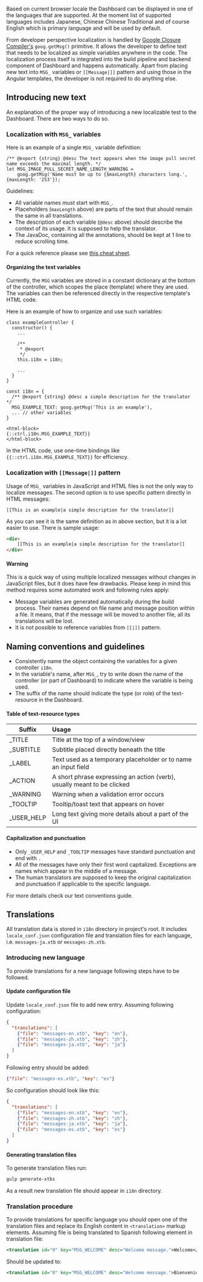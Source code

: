 Based on current browser locale the Dashboard can be displayed in one of the languages that are supported. At the moment list of supported languages includes Japanese, Chinese Chinese Traditional and of course English which is primary language and will be used by default.

From developer perspective localization is handled by [Google Closure Compiler's](https://github.com/google/closure-compiler) `goog.getMsg()` primitive. It allows the developer to define text that needs to be localized as simple variables anywhere in the code. The localization process itself is integrated into the build pipeline and backend component of Dashboard and happens automatically. Apart from placing new text into `MSG_` variables or `[[Message|]]` pattern and using those in the Angular templates, the developer is not required to do anything else.

## Introducing new text

An explanation of the proper way of introducing a new localizable test to the Dashboard. There are two ways to do so.

### Localization with `MSG_` variables

Here is an example of a single `MSG_` variable definition:

```{js}
/** @export {string} @desc The text appears when the image pull secret name exceeds the maximal length. */
let MSG_IMAGE_PULL_SECRET_NAME_LENGTH_WARNING =
    goog.getMsg('Name must be up to {$maxLength} characters long.', {maxLength: '253'});
```

Guidelines:
* All variable names *must* start with `MSG_`.
* Placeholders (`maxLength` above) are parts of the text that should remain the same in all translations.
* The description of each variable (`@desc` above) should describe the context of its usage. It is supposed to help the translator.
* The JavaDoc, containing all the annotations, should be kept at 1 line to reduce scrolling time.

For a quick reference please see [this cheat sheet](http://www.closurecheatsheet.com/i18n).

#### Organizing the text variables

Currently, the `MSG` variables are stored in a constant dictionary at the bottom of the controller, which scopes the place (template) where they are used. The variables can then be referenced directly in the respective template's HTML code.

Here is an example of how to organize and use such variables:

```{js}
class exampleController {
  constructor() {
    ...

    /**
     * @export
     */
    this.i18n = i18n;

    ...
  }
}

const i18n = {
  /** @export {string} @desc a simple description for the translator */
  MSG_EXAMPLE_TEXT: goog.getMsg('This is an example'),
  ... // other variables
}
```

```{html}
<html-block>
{::ctrl.i18n.MSG_EXAMPLE_TEXT}}
</html-block>
```

In the HTML code, use one-time bindings like `{{::ctrl.i18n.MSG_EXAMPLE_TEXT}}` for efficiency.

### Localization with `[[Message|]]` pattern

Usage of `MSG_` variables in JavaScript and HTML files is not the only way to localize messages. The second option
is to use specific pattern directly in HTML messages:

```
[[This is an example|a simple description for the translator]]
```

As you can see it is the same definition as in above section, but it is a lot easier to use. There is sample usage:

```html
<div>
    [[This is an example|a simple description for the translator]]
</div>
```

#### Warning

This is a quick way of using multiple localized messages without changes in JavaScript files, but it does have few drawbacks. Please keep in mind this method requires some automated work and following rules apply:

 * Message variables are generated automatically during the build process. Their names depend on file name and message position within a file. It means, that if the message will be moved to another file, all its translations will be lost.
 * It is not possible to reference variables from `[[|]]` pattern.

## Naming conventions and guidelines
* Consistently name the object containing the variables for a given controller `i18n`.
* In the variable's name, after `MSG_`, try to write down the name of the controller (or part of Dashboard) to indicate where the variable is being used.
* The suffix of the name should indicate the type (or role) of the text-resource in the Dashboard.

#### Table of text-resource types
| Suffix       | Usage                                                                   |
|--------------|:------------------------------------------------------------------------|
| _TITLE       | Title at the top of a window/view                                       |
| _SUBTITLE    | Subtitle placed directly beneath the title                              |
| _LABEL       | Text used as a temporary placeholder or to name an input field          |
| _ACTION      | A short phrase expressing an action (verb), usually meant to be clicked |
| _WARNING     | Warning when a validation error occurs                                  |
| _TOOLTIP     | Tooltip/toast text that appears on hover                                |
| _USER_HELP   | Long text giving more details about a part of the UI                    |

#### Capitalization and punctuation
* Only `_USER_HELP` and `_TOOLTIP` messages have standard punctuation and end with `.`
* All of the messages have only their first word capitalized. Exceptions are names which appear in the middle of a message.
* The human translators are supposed to keep the original capitalization and punctuation if applicable to the specific language.

For more details check our text conventions guide.

## Translations

All translation data is stored in `i18n` directory in project's root. It includes `locale_conf.json` configuration file and translation files for each language, i.e. `messages-ja.xtb` or `messages-zh.xtb`.

### Introducing new language

To provide translations for a new language following steps have to be followed.

#### Update configuration file

Update `locale_conf.json` file to add new entry. Assuming following configuration:

```json
{
  "translations": [
    {"file": "messages-en.xtb", "key": "en"},
    {"file": "messages-zh.xtb", "key": "zh"},
    {"file": "messages-ja.xtb", "key": "ja"}
  ]
}
```

Following entry should be added:


```json
{"file": "messages-es.xtb", "key": "es"}
```

So configuration should look like this:

```json
{
  "translations": [
    {"file": "messages-en.xtb", "key": "en"},
    {"file": "messages-zh.xtb", "key": "zh"},
    {"file": "messages-ja.xtb", "key": "ja"},
    {"file": "messages-es.xtb", "key": "es"}
  ]
}
```

#### Generating translation files

To generate translation files run:

```sh
gulp generate-xtbs
```

As a result new translation file should appear in `i18n` directory.

### Translation procedure

To provide translations for specific language you should open one of the translation files and replace its English content in `<translation>` markup elements. Assuming file is being translated to Spanish following element in translation file:

```xml
<translation id="0" key="MSG_WELCOME" desc="Welcome message.">Welcome</translation>
```

Should be updated to:

```xml
<translation id="0" key="MSG_WELCOME" desc="Welcome message.">Bienvenido</translation>
```
